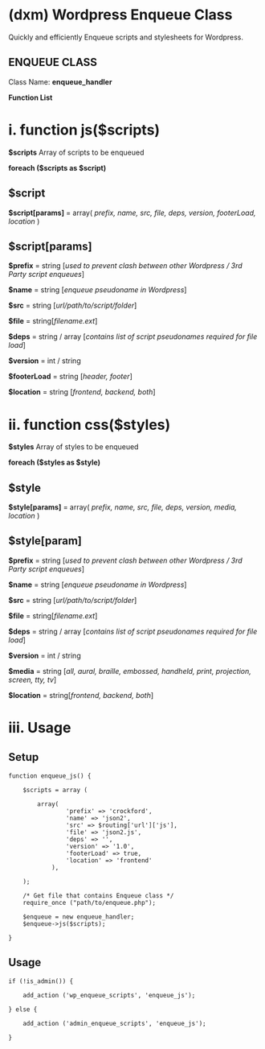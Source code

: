 (dxm) Wordpress Enqueue Class
==============
Quickly and efficiently Enqueue scripts and stylesheets for Wordpress.



ENQUEUE CLASS
-------------
Class Name: **enqueue_handler**



**Function List**

i. function js($scripts)
========================

**$scripts**
Array of scripts to be enqueued



**foreach ($scripts as $script)**

$script 
-------
**$script[params]** = array( *prefix, name, src, file, deps, version, footerLoad, location* )


$script[params]
--------------
**$prefix** = string [*used to prevent clash between other Wordpress / 3rd Party script enqueues*]

**$name** = string [*enqueue pseudoname in Wordpress*]

**$src** = string [*url/path/to/script/folder*]

**$file** = string[*filename.ext*]

**$deps** = string / array [*contains list of script pseudonames required for file load*]

**$version** = int / string

**$footerLoad** = string [*header, footer*]

**$location** = string [*frontend, backend, both*]



ii.	function css($styles)
=========================

**$styles** 
Array of styles to be enqueued



**foreach ($styles as $style)**


$style 
------
**$style[params]** = array( *prefix, name, src, file, deps, version, media, location* )


$style[param]
-------------
**$prefix** = string [*used to prevent clash between other Wordpress / 3rd Party script enqueues*]

**$name** = string [*enqueue pseudoname in Wordpress*]

**$src** = string [*url/path/to/script/folder*]

**$file** = string[*filename.ext*]

**$deps** = string / array [*contains list of script pseudonames required for file load*]

**$version** = int / string

**$media** = string [*all, aural, braille, embossed, handheld, print, projection, screen, tty, tv*]

**$location** = string[*frontend, backend, both*]


iii. Usage
==========

Setup
-----

	function enqueue_js() {

		$scripts = array (
		
			array(
					'prefix' => 'crockford',
					'name' => 'json2',
					'src' => $routing['url']['js'],
					'file' => 'json2.js',
					'deps' => '',
					'version' => '1.0',
					'footerLoad' => true,
					'location' => 'frontend'
				),
		
		);
		
		/* Get file that contains Enqueue class */
		require_once ("path/to/enqueue.php");
		
		$enqueue = new enqueue_handler;
		$enqueue->js($scripts);

	}

Usage
-----

	if (!is_admin()) {

		add_action ('wp_enqueue_scripts', 'enqueue_js');

	} else {

		add_action ('admin_enqueue_scripts', 'enqueue_js');
		
	}